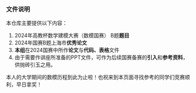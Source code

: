 ### 文件说明


本仓库主要提供以下内容：

1. 2024年高教杯数学建模大赛（数模国赛） B题**题目**
2. 2024年国赛B题上海市**优秀论文**
3. **本组**在2024国赛中所作**论文**与**代码、表格**文件
4. 由于需要作讲座所准备的PPT文件，可作为后续国赛备赛的**引入**和**参考资料**，供抛砖引玉之用。

本人的大学期间的数模历程到此为止啦！也祝来到本页面寻找参考的同学们竞赛顺利，早日拿奖！

